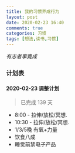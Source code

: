 ```yaml
---
title: 我的习惯养成行为
layout: post
date: 2020-02-23 16:40
comments: true
categories: 习惯
tags: [想法,读书,习惯]
---
```

<!--more-->
*有志者事竟成*

### 计划表

#### 2020-02-23 调整计划

> 已完成 139 天

* 8:00 - 拉伸/放松/冥想. 
* 10:30 - 拉伸/放松/冥想. 
* 1/3/5晚 有氧+力量
* 饮食八成
* 睡觉前禁电子产品


	







